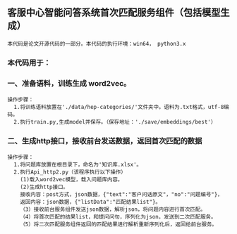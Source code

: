 ## 客服中心智能问答系统首次匹配服务组件（包括模型生成）  
    本代码是论文开源代码的一部分。本代码的执行环境：win64， python3.x    
   ### 本代码用于：  
 ### 一、准备语料，训练生成 word2vec。  
    操作步骤：  
      1.将训练语料放置在'./data/hep-categories/'文件夹中。语料为.txt格式，utf-8编码。  
      2.执行train.py,生成model并保存。（保存地址：'./save/embeddings/best'）  
### 二、生成http接口，接收前台发送数据，返回首次匹配的数据  
    操作步骤：  
      1.将问题库放置在根目录下，命名为'知识库.xlsx'。  
      2.执行Api_http2.py（该程序执行以下操作）  
        (1)载入word2vec模型，载入问题库内容。  
        (2)生成http接口。  
        接收内容：post方式，json数据，{"text":"客户问话原文"，"no":"问题编号"}，  
        返回内容：json数据，{"listData":"匹配结果list"}。  
        （3）接收前台服务组件发送json数据，解析json，将问题内容进行首次匹配。  
        （4）将首次匹配的结果list，和提问问句，序列化为json，发送到二次匹配服务。  
        （5）将二次匹配服务组件返回的匹配结果进行解析重新序列化后，返回给前台服务。
